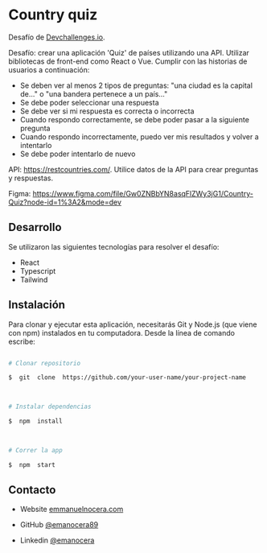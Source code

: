 
<!-- Please update value in the {} -->

  

<h1  align="left"> Country quiz</h1>

  

<div  align="left">

Desafío de  <a  href="http://devchallenges.io"  target="_blank">Devchallenges.io</a>.

Desafío: crear una aplicación 'Quiz' de países utilizando una API. Utilizar bibliotecas de front-end como React o Vue. Cumplir con las historias de usuarios a continuación:

- Se deben ver al menos 2 tipos de preguntas: "una ciudad es la capital de..." o "una bandera pertenece a un país..."
- Se debe poder seleccionar una respuesta
- Se debe ver si mi respuesta es correcta o incorrecta
- Cuando respondo correctamente, se debe poder pasar a la siguiente pregunta
- Cuando respondo incorrectamente, puedo ver mis resultados y volver a intentarlo
- Se debe poder intentarlo de nuevo


API: https://restcountries.com/. Utilice datos de la API para crear preguntas y respuestas.

Figma: https://www.figma.com/file/Gw0ZNBbYN8asqFlZWy3jG1/Country-Quiz?node-id=1%3A2&mode=dev
<!-- TABLE OF CONTENTS -->


## Desarrollo

Se utilizaron las siguientes tecnologías para resolver el desafío:
- React
- Typescript
- Tailwind


## Instalación

  

<!-- Example: -->

  

Para clonar y ejecutar esta aplicación, necesitarás Git y Node.js (que viene con npm) instalados en tu computadora. Desde la línea de comando escribe:

  

```bash

# Clonar repositorio

$  git  clone  https://github.com/your-user-name/your-project-name

  

# Instalar dependencias

$  npm  install

  

# Correr la app

$  npm  start

```

## Contacto

  

- Website [emmanuelnocera.com](https://emmanuelnocera.com)

- GitHub [@emanocera89](https://github.com/emanocera89})

- Linkedin [@emanocera](https://www.linkedin.com/in/emanocera/)
